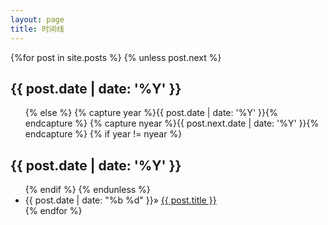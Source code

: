 ```yaml
---
layout: page
title: 时间线
---
```


<div>
{%for post in site.posts %}
    {% unless post.next %}
        <h2>{{ post.date | date: '%Y' }}</h2>
        <ul>
    {% else %}
        {% capture year %}{{ post.date | date: '%Y' }}{% endcapture %}
        {% capture nyear %}{{ post.next.date | date: '%Y' }}{% endcapture %}
        {% if year != nyear %}
            </ul>
            <h2 class="page-title">{{ post.date | date: '%Y' }}</h2>
            <ul>
        {% endif %}
    {% endunless %}
    <li><span>{{ post.date | date: "%b %d" }}</span>» <a href="{{ site.baseurl}}{{ post.url }}">{{ post.title }}</a></li>
{% endfor %}
</ul>
</div>
